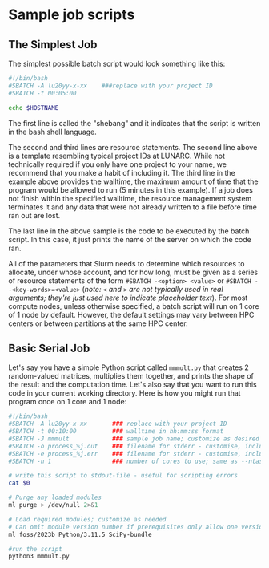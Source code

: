 # Sample job scripts

## The Simplest Job

The simplest possible batch script would look something like this:

```bash
#!/bin/bash
#SBATCH -A lu20yy-x-xx    ###replace with your project ID
#SBATCH -t 00:05:00

echo $HOSTNAME
```

The first line is called the "shebang" and it indicates that the script is
written in the bash shell language.

The second and third lines are resource statements. The second line above is a
template resembling typical project IDs at LUNARC. While not technically required
if you only have one project to your name, we recommend that you make a habit of
including it. The third line in the example above provides the walltime, the
maximum amount of time that the program would be allowed to run (5 minutes in
this example). If a job does not finish within the specified walltime, the
resource management system terminates it and any data that were not already
written to a file before time ran out are lost.

The last line in the above sample is the code to be executed by the batch script.
In this case, it just prints the name of the server on which the code ran.

All of the parameters that Slurm needs to determine which resources to allocate,
under whose account, and for how long, must be given as a series of resource
statements of the form `#SBATCH -<option> <value>` or `#SBATCH --<key-words>=<value>`
(*note: `<` and `>` are not typically used in real arguments; they're just used*
*here to indicate placeholder text*). For most compute nodes, unless otherwise
specified, a batch script will run on 1 core of 1 node by default. However, the
default settings may vary between HPC centers or between partitions at the same
HPC center.

## Basic Serial Job

Let's say you have a simple Python script called `mmmult.py` that creates 2
random-valued matrices, multiplies them together, and prints the shape of the
result and the computation time. Let's also say that you want to run this code
in your current working directory. Here is how you might run that program once
on 1 core and 1 node:

```bash
#!/bin/bash
#SBATCH -A lu20yy-x-xx       ### replace with your project ID
#SBATCH -t 00:10:00          ### walltime in hh:mm:ss format
#SBATCH -J mmmult            ### sample job name; customize as desired or omit
#SBATCH -o process_%j.out    ### filename for stderr - customise, include %j
#SBATCH -e process_%j.err    ### filename for stderr - customise, include %j
#SBATCH -n 1                 ### number of cores to use; same as --ntasks-per-node

# write this script to stdout-file - useful for scripting errors
cat $0

# Purge any loaded modules
ml purge > /dev/null 2>&1

# Load required modules; customize as needed
# Can omit module version number if prerequisites only allow one version
ml foss/2023b Python/3.11.5 SciPy-bundle

#run the script
python3 mmmult.py
```

